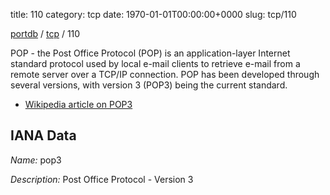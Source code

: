 title: 110
category: tcp
date: 1970-01-01T00:00:00+0000
slug: tcp/110

[portdb](/) / [tcp](/category/tcp.html) / 110


POP - the Post Office Protocol (POP) is an application-layer Internet standard protocol used by local e-mail clients to retrieve e-mail from a remote server over a TCP/IP connection. POP has been developed through several versions, with version 3 (POP3) being the current standard.

* [Wikipedia article on POP3](http://en.wikipedia.org/wiki/Kerberos_(protocol))

## IANA Data

_Name:_ pop3

_Description:_ Post Office Protocol - Version 3

